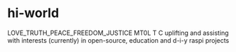 # hi-world
LOVE_TRUTH_PEACE_FREEDOM_JUSTICE
MT0L T C uplifting and assisting with interests (currently) in open-source, education and d-i-y 
raspi projects

